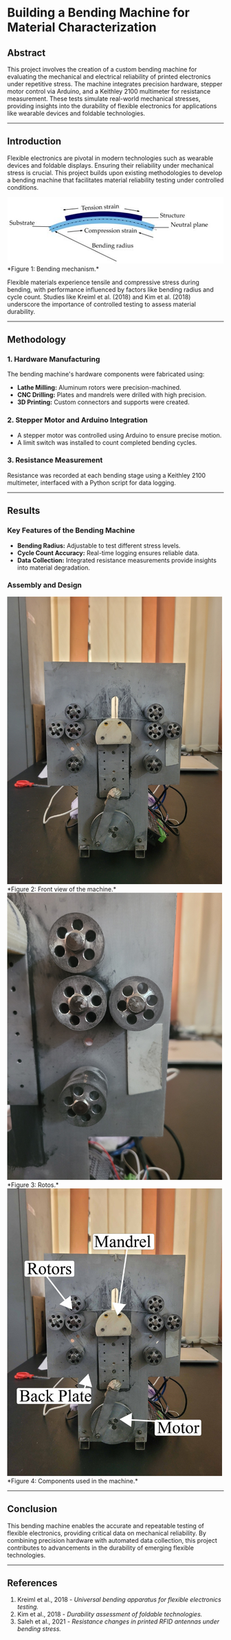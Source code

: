 # Building a Bending Machine for Material Characterization

## Abstract

This project involves the creation of a custom bending machine for evaluating the mechanical and electrical reliability of printed electronics under repetitive stress. The machine integrates precision hardware, stepper motor control via Arduino, and a Keithley 2100 multimeter for resistance measurement. These tests simulate real-world mechanical stresses, providing insights into the durability of flexible electronics for applications like wearable devices and foldable technologies.

---

## Introduction

Flexible electronics are pivotal in modern technologies such as wearable devices and foldable displays. Ensuring their reliability under mechanical stress is crucial. This project builds upon existing methodologies to develop a bending machine that facilitates material reliability testing under controlled conditions.

<img src="1.JPG" alt="Bending Mechanism" width="600"/>
*Figure 1: Bending mechanism.*

Flexible materials experience tensile and compressive stress during bending, with performance influenced by factors like bending radius and cycle count. Studies like Kreiml et al. (2018) and Kim et al. (2018) underscore the importance of controlled testing to assess material durability.

---

## Methodology

### 1. Hardware Manufacturing

The bending machine's hardware components were fabricated using:
- **Lathe Milling:** Aluminum rotors were precision-machined.
- **CNC Drilling:** Plates and mandrels were drilled with high precision.
- **3D Printing:** Custom connectors and supports were created.

### 2. Stepper Motor and Arduino Integration

- A stepper motor was controlled using Arduino to ensure precise motion.
- A limit switch was installed to count completed bending cycles.

### 3. Resistance Measurement

Resistance was recorded at each bending stage using a Keithley 2100 multimeter, interfaced with a Python script for data logging.

---

## Results

### Key Features of the Bending Machine

- **Bending Radius:** Adjustable to test different stress levels.
- **Cycle Count Accuracy:** Real-time logging ensures reliable data.
- **Data Collection:** Integrated resistance measurements provide insights into material degradation.

### Assembly and Design

<img src="4b.jpg" alt="Front View" width="500"/>
*Figure 2: Front view of the machine.*

<img src="5.jpg" alt="Side View" width="500"/>
*Figure 3: Rotos.*

<img src="4.jpg" alt="Components" width="500"/>
*Figure 4: Components used in the machine.*

---

## Conclusion

This bending machine enables the accurate and repeatable testing of flexible electronics, providing critical data on mechanical reliability. By combining precision hardware with automated data collection, this project contributes to advancements in the durability of emerging flexible technologies.

---

## References

1. Kreiml et al., 2018 - *Universal bending apparatus for flexible electronics testing.*
2. Kim et al., 2018 - *Durability assessment of foldable technologies.*
3. Saleh et al., 2021 - *Resistance changes in printed RFID antennas under bending stress.*
